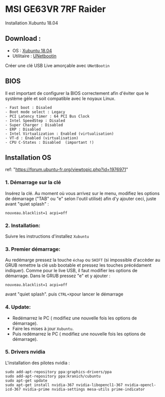 # MSI GE63VR 7RF Raider
Installation Xubuntu 18.04

## Download : 

- OS : [Xubuntu 18.04]( http://xubuntu.fr/)
- Utilitaire : [UNetbootin]( https://unetbootin.github.io/)

Créer une clé USB Live amorçable avec `UNetBootin`

## BIOS

Il est important de configurer la BIOS correctement afin d'éviter que le système gèle et soit compatible avec le noyaux Linux.
```
- Fast boot : Disaled
- Boot mode select : Legacy
- PCI Latency timer : 64 PCI Bus Clock
- Intel SpeedStep : Disaled
- Super Charger : Disabled
- ERP : Disabled
- Intel Virtualization : Enabled (virtualisation)
- VT-d : Enabled (virtualisation)
- CPU C-States : Disabled  (important !)
```

## Installation OS

ref: "https://forum.ubuntu-fr.org/viewtopic.php?id=1976971"

### 1. Démarrage sur la clé

Insérez la clé. 
Au moment où vous arrivez sur le menu, modifiez les options de démarrage ("TAB" ou "e" selon l'outil utilisé) 
afin d'y ajouter ceci, juste avant "quiet splash" :
```
nouveau.blacklist=1 acpi=off 
```

### 2. Installation:
Suivre les instructions d'installez `Xubuntu`

### 3. Premier démarrage:
Au redémarge pressez la touche `échap` ou `SHIFT` (si impossible d'accèder au GRUB remettre la clé usb bootable et pressez les touches précédament indiquer).
Comme pour le live USB, il faut modifier les options de démarrage.
Dans le GRUB pressez "e" et y ajouter :
```
nouveau.blacklist=1 acpi=off 
```
avant "quiet splash".
puis `CTRL+X`pour lancer le démarrage

### 4. Update:

* Redémarrez le PC ( modifiez une nouvelle fois les options de démarrage).
* Faire les mises à jour `Xubuntu`.
* Puis redémarrez le PC ( modifiez une nouvelle fois les options de démarrage).

### 5. Drivers nvidia

L'installation des pilotes nvidia :
```
sudo add-apt-repository ppa:graphics-drivers/ppa
sudo add-apt-repository ppa:kranich/cubuntu
sudo apt-get update
sudo apt-get install nvidia-367 nvidia-libopencl1-367 nvidia-opencl-icd-367 nvidia-prime nvidia-settings mesa-utils prime-indicator
```
